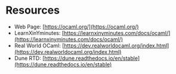 # Resources

- Web Page: [https://ocaml.org/](https://ocaml.org/)
- LearnXinYminutes: [https://learnxinyminutes.com/docs/ocaml/](https://learnxinyminutes.com/docs/ocaml/)
- Real World OCaml: [https://dev.realworldocaml.org/index.html](https://dev.realworldocaml.org/index.html)
- Dune RTD: [https://dune.readthedocs.io/en/stable](https://dune.readthedocs.io/en/stable)